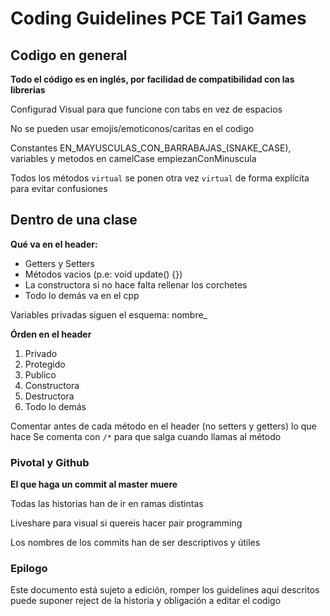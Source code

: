 # Coding Guidelines PCE Tai1 Games

## Codigo en general

**Todo el código es en inglés, por facilidad de compatibilidad con las librerias**

Configurad Visual para que funcione con tabs en vez de espacios

No se pueden usar emojis/emoticonos/caritas en el codigo 

Constantes EN_MAYUSCULAS_CON_BARRABAJAS_(SNAKE_CASE), variables y metodos en camelCase empiezanConMinuscula

Todos los métodos `virtual` se ponen otra vez `virtual` de forma explícita para evitar confusiones 

## Dentro de una clase

**Qué va en el header:**
* Getters y Setters
* Métodos vacios (p.e: void update() {})
* La constructora si no hace falta rellenar los corchetes
* Todo lo demás va en el cpp

Variables privadas siguen el esquema: nombre_

**Órden en el header**
1. Privado
1. Protegido
1. Publico
1. Constructora
1. Destructora
1. Todo lo demás

Comentar antes de cada método en el header (no setters y getters) lo que hace
	Se comenta con `/*` para que salga cuando llamas al método

### Pivotal y Github

**El que haga un commit al master muere**

Todas las historias han de ir en ramas distintas

Liveshare para visual si quereis hacer pair programming

Los nombres de los commits han de ser descriptivos y útiles

### Epilogo

Este documento está sujeto a edición, romper los guidelines aquí descritos puede suponer reject de la historia y obligación a editar el codigo